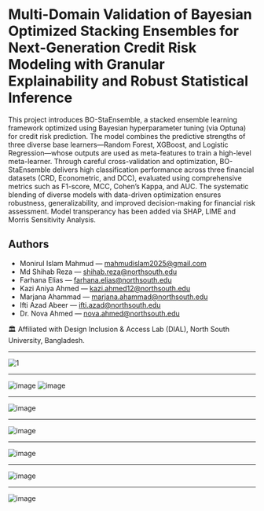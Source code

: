 # Multi-Domain Validation of Bayesian Optimized Stacking Ensembles for Next-Generation Credit Risk Modeling with Granular Explainability and Robust Statistical Inference

This project introduces BO-StaEnsemble, a stacked ensemble learning framework optimized using Bayesian hyperparameter tuning (via Optuna) for credit risk prediction. The model combines the predictive strengths of three diverse base learners—Random Forest, XGBoost, and Logistic Regression—whose outputs are used as meta-features to train a high-level meta-learner. Through careful cross-validation and optimization, BO-StaEnsemble delivers high classification performance across three financial datasets (CRD, Econometric, and DCC), evaluated using comprehensive metrics such as F1-score, MCC, Cohen’s Kappa, and AUC. The systematic blending of diverse models with data-driven optimization ensures robustness, generalizability, and improved decision-making for financial risk assessment. Model transperancy has been added via SHAP, LIME and Morris Sensitivity Analysis.


## Authors

- Monirul Islam Mahmud — mahmudislam2025@gmail.com  
- Md Shihab Reza — shihab.reza@northsouth.edu  
- Farhana Elias — farhana.elias@northsouth.edu  
- Kazi Aniya Ahmed — kazi.ahmed12@northsouth.edu  
- Marjana Ahammad — marjana.ahammad@northsouth.edu  
- Ifti Azad Abeer — ifti.azad@northsouth.edu  
- Dr. Nova Ahmed — nova.ahmed@northsouth.edu  
 
🏛️ Affiliated with Design Inclusion & Access Lab (DIAL), North South University, Bangladesh.

---
![1](https://github.com/user-attachments/assets/50a719bb-7129-46d2-af50-1ac7dca5e786)

---
![image](https://github.com/user-attachments/assets/1a5e5b2f-30ac-42a1-9b79-8f418c691bcd)
![image](https://github.com/user-attachments/assets/20e58d6c-fb5c-4b4f-9314-dc74f374b14c)

---

![image](https://github.com/user-attachments/assets/a0a7eb71-5333-49df-8e86-c7e6576b83ca)

---

![image](https://github.com/user-attachments/assets/b0c1676c-b4fa-41e0-91e7-21fe604ee371)

---

![image](https://github.com/user-attachments/assets/ecfbbb6e-9d86-4f43-8f75-337e718bd795)

---

![image](https://github.com/user-attachments/assets/bfe43c67-0548-4009-bbc0-c8dacb83c27b)

---

![image](https://github.com/user-attachments/assets/5204da89-a66c-48bb-85df-9931ee8e8a49)



